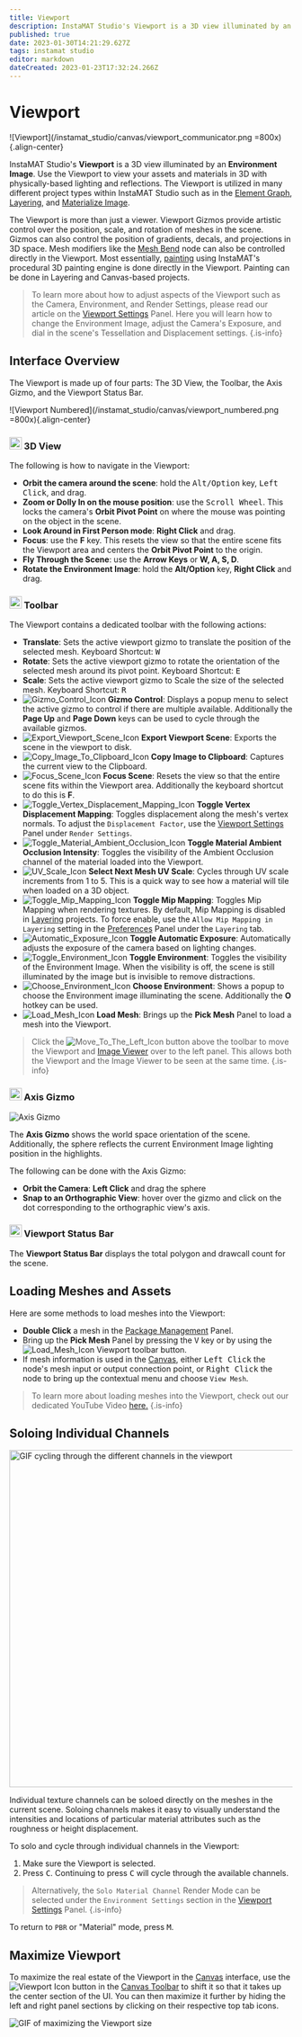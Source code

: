 ```yaml
---
title: Viewport
description: InstaMAT Studio's Viewport is a 3D view illuminated by an Environment Image. Use the Viewport to view your assets and materials in 3D with physically-based lighting and reflections.
published: true
date: 2023-01-30T14:21:29.627Z
tags: instamat studio
editor: markdown
dateCreated: 2023-01-23T17:32:24.266Z
---
```


# Viewport

![Viewport](/instamat_studio/canvas/viewport_communicator.png =800x){.align-center}

InstaMAT Studio's **Viewport** is a 3D view illuminated by an **Environment Image**. Use the Viewport to view your assets and materials in 3D with physically-based lighting and reflections. The Viewport is utilized in many different project types within InstaMAT Studio such as in the <a href="">Element Graph</a>, <a href="">Layering</a>, and <a href="">Materialize Image</a>.

The Viewport is more than just a viewer. Viewport Gizmos provide artistic control over the position, scale, and rotation of meshes in the scene. Gizmos can also control the position of gradients, decals, and projections in 3D space. Mesh modifiers like the <a href="">Mesh Bend</a> node can also be controlled directly in the Viewport. Most essentially, <a href="">painting</a> using InstaMAT's procedural 3D painting engine is done directly in the Viewport. Painting can be done in Layering and Canvas-based projects.

> To learn more about how to adjust aspects of the Viewport such as the Camera, Environment, and Render Settings, please read our article on the <a href="">Viewport Settings</a> Panel. Here you will learn how to change the Environment Image, adjust the Camera's Exposure, and dial in the scene's Tessellation and Displacement settings.
{.is-info}

## Interface Overview

The Viewport is made up of four parts: The 3D View, the Toolbar, the Axis Gizmo, and the Viewport Status Bar.

![Viewport Numbered](/instamat_studio/canvas/viewport_numbered.png =800x){.align-center}

### <img src="/instamat_studio/canvas/1.png" alt="1" width="22"/> 3D View

The following is how to navigate in the Viewport:

- **Orbit the camera around the scene**: hold the <kbd>Alt/Option</kbd> key, <kbd>Left Click</kbd>, and drag.
- **Zoom or Dolly In on the mouse position**: use the <kbd>Scroll Wheel</kbd>. This locks the camera's **Orbit Pivot Point** on where the mouse was pointing on the object in the scene.
- **Look Around in First Person mode**: **Right Click** and drag.
- **Focus**:  use the **F** key. This resets the view so that the entire scene fits the Viewport area and centers the **Orbit Pivot Point** to the origin.
- **Fly Through the Scene**: use the **Arrow Keys** or **W, A, S, D**.
- **Rotate the Environment Image**: hold the **Alt/Option** key, **Right Click** and drag.

### <img src="/instamat_studio/canvas/2.png" alt="2" width="22"/> Toolbar

The Viewport contains a dedicated toolbar with the following actions:

- <i class="fa-regular fa-arrows-up-down-left-right"></i> **Translate**: Sets the active viewport gizmo to translate the position of the selected mesh. Keyboard Shortcut: <kbd>W</kbd>
- <i class="fa-regular fa-rotate"></i> **Rotate**: Sets the active viewport gizmo to rotate the orientation of the selected mesh around its pivot point. Keyboard Shortcut: <kbd>E</kbd>
- <i class="fa-regular fa-maximize"></i> **Scale**: Sets the active viewport gizmo to Scale the size of the selected mesh. Keyboard Shortcut: <kbd>R</kbd>
- ![Gizmo_Control_Icon](/instamat_studio/canvas/gizmo_control_icon.png) **Gizmo Control**: Displays a popup menu to select the active gizmo to control if there are multiple available. Additionally the **Page Up** and **Page Down** keys can be used to cycle through the available gizmos.
- ![Export_Viewport_Scene_Icon](/instamat_studio/canvas/export_viewport_scene_icon.png) **Export Viewport Scene**: Exports the scene in the viewport to disk.
- ![Copy_Image_To_Clipboard_Icon](/instamat_studio/canvas/copy_image_to_clipboard_icon.png) **Copy Image to Clipboard**: Captures the current view to the Clipboard.
- ![Focus_Scene_Icon](/instamat_studio/canvas/focus_scene_icon.png) **Focus Scene**: Resets the view so that the entire scene fits within the Viewport area. Additionally the keyboard shortcut to do this is **F**.
- ![Toggle_Vertex_Displacement_Mapping_Icon](/instamat_studio/canvas/toggle_vertex_displacement_mapping_icon.png) **Toggle Vertex Displacement Mapping**: Toggles displacement along the mesh's vertex normals. To adjust the `Displacement Factor`, use the <a href="">Viewport Settings</a> Panel under `Render Settings`.
- ![Toggle_Material_Ambient_Occlusion_Icon](/instamat_studio/canvas/toggle_material_ambient_occlusion_icon.png) **Toggle Material Ambient Occlusion Intensity**: Toggles the visibility of the Ambient Occlusion channel of the material loaded into the Viewport.
- ![UV_Scale_Icon](/instamat_studio/canvas/uv_scale_icon.png) **Select Next Mesh UV Scale**: Cycles through UV scale increments from 1 to 5. This is a quick way to see how a material will tile when loaded on a 3D object.
- ![Toggle_Mip_Mapping_Icon](/instamat_studio/canvas/toggle_mip_mapping_icon.png) **Toggle Mip Mapping**: Toggles Mip Mapping when rendering textures. By default, Mip Mapping is disabled in <a href="">Layering</a> projects. To force enable, use the `Allow Mip Mapping in Layering` setting in the <a href="">Preferences</a> Panel under the `Layering` tab.
- ![Automatic_Exposure_Icon](/instamat_studio/canvas/automatic_exposure_icon.png) **Toggle Automatic Exposure**: Automatically adjusts the exposure of the camera based on lighting changes.
- ![Toggle_Environment_Icon](/instamat_studio/canvas/toggle_environment_icon.png) **Toggle Environment**: Toggles the visibility of the Environment Image. When the visibility is off, the scene is still illuminated by the image but is invisible to remove distractions.
- ![Choose_Environment_Icon](/instamat_studio/canvas/choose_environment_icon.png) **Choose Environment**: Shows a popup to choose the Environment image illuminating the scene. Additionally the **O** hotkey can be used.
- ![Load_Mesh_Icon](/instamat_studio/canvas/load_mesh_icon.png) **Load Mesh**: Brings up the **Pick Mesh** Panel to load a mesh into the Viewport.

> Click the ![Move_To_The_Left_Icon](/instamat_studio/canvas/move_to_the_left_icon.png) button above the toolbar to move the Viewport and <a href="Image_Viewer.html">Image Viewer</a> over to the left panel. This allows both the Viewport and the Image Viewer to be seen at the same time.
{.is-info}

### <img src="/instamat_studio/canvas/3.png" alt="3" width="22"/> Axis Gizmo

![Axis Gizmo](/instamat_studio/canvas/viewport_gizmo.png)

The **Axis Gizmo** shows the world space orientation of the scene. Additionally, the sphere reflects the current Environment Image lighting position in the highlights. 

The following can be done with the Axis Gizmo:

- **Orbit the Camera**: **Left Click** and drag the sphere
- **Snap to an Orthographic View**: hover over the gizmo and click on the dot corresponding to the orthographic view's axis.

### <img src="/instamat_studio/canvas/4.png" alt="4" width="22"/> Viewport Status Bar

The **Viewport Status Bar** displays the total polygon and drawcall count for the scene.

## Loading Meshes and Assets

Here are some methods to load meshes into the Viewport:

- **Double Click** a mesh in the <a href="">Package Management</a> Panel.
- Bring up the **Pick Mesh** Panel by pressing the <kbd>V</kbd> key or by using the ![Load_Mesh_Icon](/instamat_studio/canvas/load_mesh_icon.png) Viewport toolbar button.
- If mesh information is used in the <a href="">Canvas</a>, either <kbd>Left Click</kbd> the node's mesh input or output connection point, or <kbd>Right Click</kbd> the node to bring up the contextual menu and choose `View Mesh`.

> To learn more about loading meshes into the Viewport, check out our dedicated YouTube Video <a href="">here.</a>
{.is-info}

## Soloing Individual Channels

<img src="/instamat_studio/canvas/viewport_channels.gif" alt="GIF cycling through the different channels in the viewport" width="600"/>

Individual texture channels can be soloed directly on the meshes in the current scene. Soloing channels makes it easy to visually understand the intensities and locations of particular material attributes such as the roughness or height displacement.

To solo and cycle through individual channels in the Viewport:

1. Make sure the Viewport is selected.
2. Press <kbd>C</kbd>. Continuing to press <kbd>C</kbd> will cycle through the available channels.

> Alternatively, the `Solo Material Channel` Render Mode can be selected under the `Environment Settings` section in the <a href="">Viewport Settings</a> Panel.
{.is-info}

To return to `PBR` or "Material" mode, press <kbd>M</kbd>.

## Maximize Viewport

To maximize the real estate of the Viewport in the <a href="">Canvas</a> interface, use the ![Viewport Icon](/instamat_studio/canvas/viewport.png) button in the <a href="">Canvas Toolbar</a> to shift it so that it takes up the center section of the UI. You can then maximize it further by hiding the left and right panel sections by clicking on their respective top tab icons.

<img src="/instamat_studio/canvas/viewport_maximized.jpg" alt="GIF of maximizing the Viewport size" />

<!-- Originally had a GIF here but it was 10MB and wouldn't upload even after the change by Rogiel -->